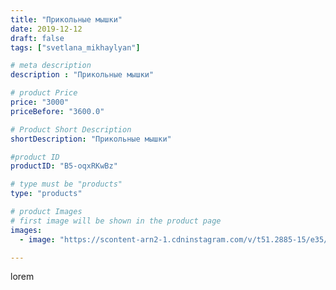 ```yaml
---
title: "Прикольные мышки"
date: 2019-12-12
draft: false
tags: ["svetlana_mikhaylyan"]

# meta description
description : "Прикольные мышки"

# product Price
price: "3000"
priceBefore: "3600.0"

# Product Short Description
shortDescription: "Прикольные мышки"

#product ID
productID: "B5-oqxRKwBz"

# type must be "products"
type: "products"

# product Images
# first image will be shown in the product page
images:
  - image: "https://scontent-arn2-1.cdninstagram.com/v/t51.2885-15/e35/75545992_174889730291462_3319180182998776942_n.jpg?se=7&tp=1&_nc_ht=scontent-arn2-1.cdninstagram.com&_nc_cat=102&_nc_ohc=OXX1FQ8BR0IAX-Z2lZl&ccb=7-4&oh=344a7d5b128fa3fe0e1b09644cb718de&oe=6081C379&_nc_sid=86f79a&ig_cache_key=MjE5NzM3MjUyOTE4MzIyODAxOQ%3D%3D.2-ccb7-4"

---
```

lorem
